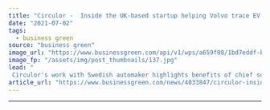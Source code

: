 ```yaml
---
title: "Circulor -  Inside the UK-based startup helping Volvo trace EV battery materials"
date: "2021-07-02"
tags: 
  - business green
source: "business green"
image_url: "https://www.businessgreen.com/api/v1/wps/a659f08/1bd7eddf-bd1a-4ffd-b740-bd82be6380e4/4/277321-XC40-Recharge-Pure-Electric-P8-Sage-Green-exterior-static-185x114.jpg"
image_fp: "/assets/img/post_thumbnails/137.jpg"
lead: "
 Circulor's work with Swedish automaker highlights benefits of chief sustainability officers working closely with chief information officers and chief digital officers to deliver supply chain decarbonisation, argues Heather Clancy ..."
article_url: "https://www.businessgreen.com/news/4033847/circulor-inside-uk-startup-helping-volvo-trace-ev-battery-materials"
---
```


---
